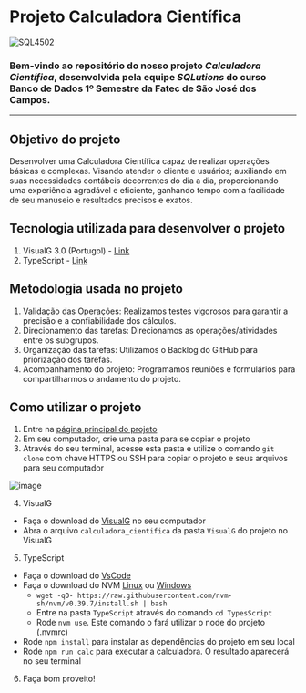 # Projeto Calculadora Científica

![SQL4502](https://github.com/SQLutions-FATEC/API-1-Semestre/assets/163171187/c5ce0fe7-6cbb-43b9-8937-aabfac5c8ef5)

### Bem-vindo ao repositório do nosso projeto _**Calculadora Científica**_, desenvolvida pela equipe _**SQLutions**_ do curso Banco de Dados 1º Semestre da Fatec de São José dos Campos.

---

## Objetivo do projeto

Desenvolver uma Calculadora Científica capaz de realizar operações básicas e complexas. Visando atender o cliente e usuários; auxiliando em suas necessidades contábeis decorrentes do dia a dia, proporcionando uma experiência agradável e eficiente, ganhando tempo com a facilidade de seu manuseio e resultados precisos e exatos.

## Tecnologia utilizada para desenvolver o projeto

1. VisualG 3.0 (Portugol) - [Link](https://sourceforge.net/projects/visualg30/)
2. TypeScript - [Link](https://www.typescriptlang.org/)

## Metodologia usada no projeto

1.  Validação das Operações: Realizamos testes vigorosos para garantir a precisão e a confiabilidade dos cálculos.
2.  Direcionamento das tarefas: Direcionamos as operações/atividades entre os subgrupos.
3.  Organização das tarefas: Utilizamos o Backlog do GitHub para priorização dos tarefas.
4.  Acompanhamento do projeto: Programamos reuniões e formulários para compartilharmos o andamento do projeto.

## Como utilizar o projeto

1. Entre na [página principal do projeto](https://github.com/SQLutions-FATEC/API-1-Semestre)
2. Em seu computador, crie uma pasta para se copiar o projeto
3. Através do seu terminal, acesse esta pasta e utilize o comando `git clone` com chave HTTPS ou SSH para copiar o projeto e seus arquivos para seu computador

![image](https://github.com/SQLutions-FATEC/API-1-Semestre/assets/77405968/87d85c50-a5a4-4cf3-ac8c-d6c8b4ac45fb)

4. VisualG

- Faça o download do [VisualG](https://sourceforge.net/projects/visualg30/) no seu computador
- Abra o arquivo `calculadora_cientifica` da pasta `VisualG` do projeto no VisualG

5. TypeScript

- Faça o download do [VsCode](https://code.visualstudio.com/)
- Faça o download do NVM [Linux](https://github.com/nvm-sh/nvm) ou [Windows](https://github.com/coreybutler/nvm-windows/releases)
  - `wget -qO- https://raw.githubusercontent.com/nvm-sh/nvm/v0.39.7/install.sh | bash`
  - Entre na pasta `TypeScript` através do comando `cd TypesScript`
  - Rode `nvm use`. Este comando o fará utilizar o node do projeto (.nvmrc)
- Rode `npm install` para instalar as dependências do projeto em seu local
- Rode `npm run calc` para executar a calculadora. O resultado aparecerá no seu terminal

6. Faça bom proveito!
